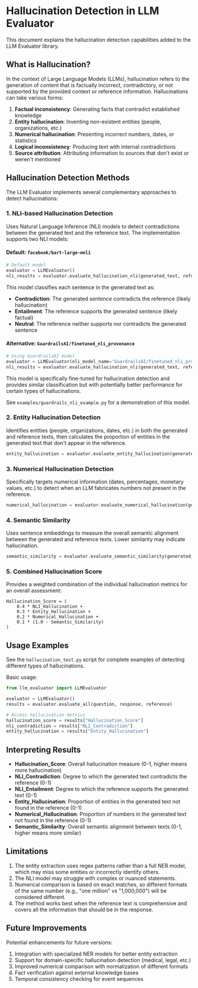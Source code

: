 # Hallucination Detection in LLM Evaluator

This document explains the hallucination detection capabilities added to the LLM Evaluator library.

## What is Hallucination?

In the context of Large Language Models (LLMs), hallucination refers to the generation of content that is factually incorrect, contradictory, or not supported by the provided context or reference information. Hallucinations can take various forms:

1. **Factual inconsistency**: Generating facts that contradict established knowledge
2. **Entity hallucination**: Inventing non-existent entities (people, organizations, etc.)
3. **Numerical hallucination**: Presenting incorrect numbers, dates, or statistics
4. **Logical inconsistency**: Producing text with internal contradictions
5. **Source attribution**: Attributing information to sources that don't exist or weren't mentioned

## Hallucination Detection Methods

The LLM Evaluator implements several complementary approaches to detect hallucinations:

### 1. NLI-based Hallucination Detection

Uses Natural Language Inference (NLI) models to detect contradictions between the generated text and the reference text. The implementation supports two NLI models:

#### Default: `facebook/bart-large-mnli`

```python
# Default model
evaluator = LLMEvaluator()
nli_results = evaluator.evaluate_hallucination_nli(generated_text, reference_text)
```

This model classifies each sentence in the generated text as:

- **Contradiction**: The generated sentence contradicts the reference (likely hallucination)
- **Entailment**: The reference supports the generated sentence (likely factual)
- **Neutral**: The reference neither supports nor contradicts the generated sentence

#### Alternative: `GuardrailsAI/finetuned_nli_provenance`

```python
# Using GuardrailsAI model
evaluator = LLMEvaluator(nli_model_name='GuardrailsAI/finetuned_nli_provenance')
nli_results = evaluator.evaluate_hallucination_nli(generated_text, reference_text)
```

This model is specifically fine-tuned for hallucination detection and provides similar classification but with potentially better performance for certain types of hallucinations.

See `examples/guardrails_nli_example.py` for a demonstration of this model.

### 2. Entity Hallucination Detection

Identifies entities (people, organizations, dates, etc.) in both the generated and reference texts, then calculates the proportion of entities in the generated text that don't appear in the reference.

```python
entity_hallucination = evaluator.evaluate_entity_hallucination(generated_text, reference_text)
```

### 3. Numerical Hallucination Detection

Specifically targets numerical information (dates, percentages, monetary values, etc.) to detect when an LLM fabricates numbers not present in the reference.

```python
numerical_hallucination = evaluator.evaluate_numerical_hallucination(generated_text, reference_text)
```

### 4. Semantic Similarity

Uses sentence embeddings to measure the overall semantic alignment between the generated and reference texts. Lower similarity may indicate hallucination.

```python
semantic_similarity = evaluator.evaluate_semantic_similarity(generated_text, reference_text)
```

### 5. Combined Hallucination Score

Provides a weighted combination of the individual hallucination metrics for an overall assessment:

```
Hallucination_Score = (
    0.4 * NLI_Hallucination + 
    0.3 * Entity_Hallucination + 
    0.2 * Numerical_Hallucination + 
    0.1 * (1.0 - Semantic_Similarity)
)
```

## Usage Examples

See the `hallucination_test.py` script for complete examples of detecting different types of hallucinations.

Basic usage:

```python
from llm_evaluator import LLMEvaluator

evaluator = LLMEvaluator()
results = evaluator.evaluate_all(question, response, reference)

# Access hallucination metrics
hallucination_score = results["Hallucination_Score"]
nli_contradiction = results["NLI_Contradiction"]
entity_hallucination = results["Entity_Hallucination"]
```

## Interpreting Results

- **Hallucination_Score**: Overall hallucination measure (0-1, higher means more hallucination)
- **NLI_Contradiction**: Degree to which the generated text contradicts the reference (0-1)
- **NLI_Entailment**: Degree to which the reference supports the generated text (0-1)
- **Entity_Hallucination**: Proportion of entities in the generated text not found in the reference (0-1)
- **Numerical_Hallucination**: Proportion of numbers in the generated text not found in the reference (0-1)
- **Semantic_Similarity**: Overall semantic alignment between texts (0-1, higher means more similar)

## Limitations

1. The entity extraction uses regex patterns rather than a full NER model, which may miss some entities or incorrectly identify others.
2. The NLI model may struggle with complex or nuanced statements.
3. Numerical comparison is based on exact matches, so different formats of the same number (e.g., "one million" vs "1,000,000") will be considered different.
4. The method works best when the reference text is comprehensive and covers all the information that should be in the response.

## Future Improvements

Potential enhancements for future versions:

1. Integration with specialized NER models for better entity extraction
2. Support for domain-specific hallucination detection (medical, legal, etc.)
3. Improved numerical comparison with normalization of different formats
4. Fact verification against external knowledge bases
5. Temporal consistency checking for event sequences